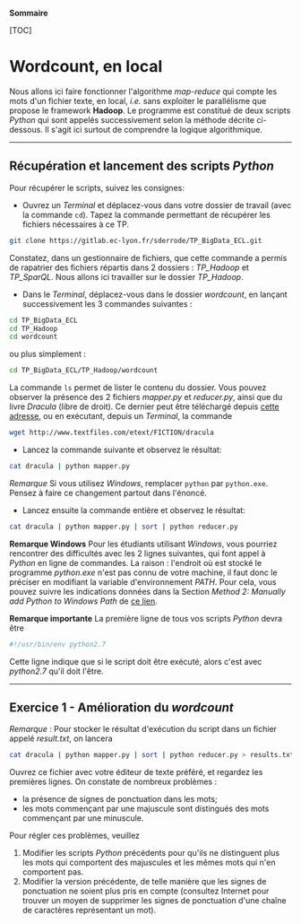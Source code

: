 **Sommaire**

[TOC]

# Wordcount, en local

Nous allons ici faire fonctionner l'algorithme _map-reduce_ qui compte les mots d'un fichier texte, en local, _i.e._ sans exploiter le parallélisme que propose le framework **Hadoop**. Le programme est constitué de deux scripts _Python_ qui sont appelés successivement selon la méthode décrite ci-dessous. Il s'agit ici surtout de comprendre la logique algorithmique.


---
## Récupération et lancement des scripts _Python_

Pour récupérer le scripts, suivez les consignes:

  - Ouvrez un _Terminal_ et déplacez-vous dans votre dossier de travail (avec la commande ```cd```). Tapez la commande permettant de récupérer les fichiers nécessaires à ce TP.   
```bash
git clone https://gitlab.ec-lyon.fr/sderrode/TP_BigData_ECL.git
```
  Constatez, dans un gestionnaire de fichiers, que cette commande a permis de rapatrier des fichiers répartis dans 2 dossiers : _TP\_Hadoop_ et _TP\_SparQL_. Nous allons ici travailler sur le dossier _TP\_Hadoop_.

  - Dans le _Terminal_, déplacez-vous dans le dossier _wordcount_, en lançant successivement les 3 commandes suivantes :
```bash
cd TP_BigData_ECL
cd TP_Hadoop
cd wordcount
```
  ou plus simplement :    
```bash
cd TP_BigData_ECL/TP_Hadoop/wordcount
```

  La commande ```ls``` permet de lister le contenu du dossier. Vous pouvez observer la présence des 2 fichiers _mapper.py_ et _reducer.py_, ainsi que du livre _Dracula_ (libre de droit). Ce dernier peut être téléchargé depuis [cette adresse](http://www.textfiles.com/etext/FICTION/dracula), ou en exécutant, depuis un _Terminal_, la commande 
```bash
wget http://www.textfiles.com/etext/FICTION/dracula
```  

  - Lancez la commande suivante et observez le résultat:
```bash
cat dracula | python mapper.py
```
  *Remarque* Si vous utilisez _Windows_, remplacer `python` par `python.exe`. Pensez à faire ce changement partout dans l'énoncé.

  - Lancez ensuite la commande entière et observez le résultat:
```bash
cat dracula | python mapper.py | sort | python reducer.py 
```

**Remarque Windows** Pour les étudiants utilisant _Windows_, vous pourriez rencontrer des difficultés avec les 2 lignes suivantes, qui font appel à _Python_ en ligne de commandes. La raison : l'endroit où est stocké le programme _python.exe_ n'est pas connu de votre machine, il faut donc le préciser en modifiant la variable d'environnement _PATH_. Pour cela, vous pouvez suivre les indications données dans la Section _Method 2: Manually add Python to Windows Path_ de [ce lien](https://datatofish.com/add-python-to-windows-path/).

**Remarque importante** La première ligne de tous vos scripts _Python_ devra être
```bash
#!/usr/bin/env python2.7
```
Cette ligne indique que si le script doit être exécuté, alors c'est avec _python2.7_ qu'il doit l'être.

----
## Exercice 1 - Amélioration du *wordcount*

*Remarque* : Pour stocker le résultat d'exécution du script dans un fichier appelé _result.txt_, on lancera
```bash
cat dracula | python mapper.py | sort | python reducer.py > results.txt
```

Ouvrez ce fichier avec votre éditeur de texte préféré, et regardez les premières lignes. On constate de nombreux problèmes :

  - la présence de signes de ponctuation dans les mots;
  - les mots commençant par une majuscule sont distingués des mots commençant par une minuscule. 

Pour régler ces problèmes, veuillez

  1. Modifier les scripts _Python_ précédents pour qu'ils ne distinguent plus les mots qui comportent des majuscules et les mêmes mots qui n'en comportent pas.    
  1. Modifier la version précédente, de telle manière que les signes de ponctuation ne soient plus pris en compte (consultez Internet pour trouver un moyen de supprimer les signes de ponctuation d'une chaîne de caractères représentant un mot).
